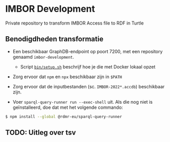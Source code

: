 # IMBOR Development

Private repository to transform IMBOR Access file to RDF in Turtle

## Benodigdheden transformatie

- Een beschikbaar GraphDB-endpoint op poort 7200, met een repository genaamd `imbor-development`.
  - Script [`bin/setup.sh`](bin/setup.sh) beschrijf hoe je die met Docker lokaal opzet
- Zorg ervoor dat `npm` en `npx` beschikbaar zijn in `$PATH`
- Zorg ervoor dat de inputbestanden (sc. `IMBOR-2022*.accdb`) beschikbaar zijn.

- Voer `sparql-query-runner run --exec-shell` uit. Als die nog niet is geïnstalleerd, doe dat met het volgende commando:

```sh
$ npm install --global @rdmr-eu/sparql-query-runner
```

## TODO: Uitleg over tsv